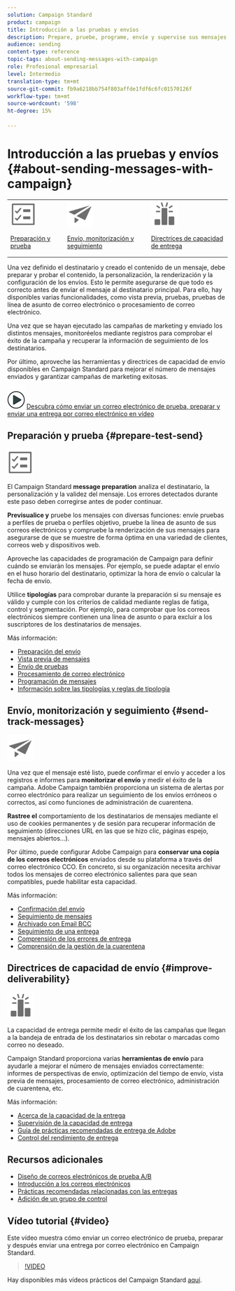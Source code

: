 ```yaml
---
solution: Campaign Standard
product: campaign
title: Introducción a las pruebas y envíos
description: Prepare, pruebe, programe, envíe y supervise sus mensajes.
audience: sending
content-type: reference
topic-tags: about-sending-messages-with-campaign
role: Profesional empresarial
level: Intermedio
translation-type: tm+mt
source-git-commit: fb9a6218bb754f803affde1fdf6c6fc01570126f
workflow-type: tm+mt
source-wordcount: '598'
ht-degree: 15%

---
```



# Introducción a las pruebas y envíos {#about-sending-messages-with-campaign}

<table>
<tr>
<td><img src="assets/do-not-localize/icon_prepare.svg" width="60px"><p><a href="#prepare-test-send">Preparación y prueba</a></p></td>
<td><img src="assets/do-not-localize/icon_send.svg" width="60px"><p><a href="#send-track-messages">Envío, monitorización y seguimiento</a></p></td>
<td><img src="assets/do-not-localize/icon_deliverability.svg" width="60px"><p><a href="#improve-deliverability">Directrices de capacidad de entrega</a></p></td></tr>
</table>

Una vez definido el destinatario y creado el contenido de un mensaje, debe preparar y probar el contenido, la personalización, la renderización y la configuración de los envíos. Esto le permite asegurarse de que todo es correcto antes de enviar el mensaje al destinatario principal. Para ello, hay disponibles varias funcionalidades, como vista previa, pruebas, pruebas de línea de asunto de correo electrónico o procesamiento de correo electrónico.

Una vez que se hayan ejecutado las campañas de marketing y enviado los distintos mensajes, monitoréelos mediante registros para comprobar el éxito de la campaña y recuperar la información de seguimiento de los destinatarios.

Por último, aproveche las herramientas y directrices de capacidad de envío disponibles en Campaign Standard para mejorar el número de mensajes enviados y garantizar campañas de marketing exitosas.

![](assets/do-not-localize/how-to-video.png) [Descubra cómo enviar un correo electrónico de prueba, preparar y enviar una entrega por correo electrónico en vídeo](#video)

## Preparación y prueba {#prepare-test-send}

<img src="assets/do-not-localize/icon_prepare.svg" width="60px">

El Campaign Standard **message preparation** analiza el destinatario, la personalización y la validez del mensaje. Los errores detectados durante este paso deben corregirse antes de poder continuar.

**Previsualice y** pruebe los mensajes con diversas funciones: envíe pruebas a perfiles de prueba o perfiles objetivo, pruebe la línea de asunto de sus correos electrónicos y compruebe la renderización de sus mensajes para asegurarse de que se muestre de forma óptima en una variedad de clientes, correos web y dispositivos web.

Aproveche las capacidades de programación de Campaign para definir cuándo se enviarán los mensajes. Por ejemplo, se puede adaptar el envío en el huso horario del destinatario, optimizar la hora de envío o calcular la fecha de envío.

Utilice **tipologías** para comprobar durante la preparación si su mensaje es válido y cumple con los criterios de calidad mediante reglas de fatiga, control y segmentación. Por ejemplo, para comprobar que los correos electrónicos siempre contienen una línea de asunto o para excluir a los suscriptores de los destinatarios de mensajes.

Más información:

* [Preparación del envío](../../sending/using/preparing-the-send.md)
* [Vista previa de mensajes](../../sending/using/previewing-messages.md)
* [Envío de pruebas](../../sending/using/sending-proofs.md)
* [Procesamiento de correo electrónico](../../sending/using/email-rendering.md)
* [Programación de mensajes](../../sending/using/about-scheduling-messages.md)
* [Información sobre las tipologías y reglas de tipología](../../sending/using/about-typology-rules.md)

## Envío, monitorización y seguimiento {#send-track-messages}

<img src="assets/do-not-localize/icon_send.svg"  width="60px">

Una vez que el mensaje esté listo, puede confirmar el envío y acceder a los registros e informes para **monitorizar el envío** y medir el éxito de la campaña. Adobe Campaign también proporciona un sistema de alertas por correo electrónico para realizar un seguimiento de los envíos erróneos o correctos, así como funciones de administración de cuarentena.

**Rastree el** comportamiento de los destinatarios de mensajes mediante el uso de cookies permanentes y de sesión para recuperar información de seguimiento (direcciones URL en las que se hizo clic, páginas espejo, mensajes abiertos...).

Por último, puede configurar Adobe Campaign para **conservar una copia de los correos electrónicos** enviados desde su plataforma a través del correo electrónico CCO. En concreto, si su organización necesita archivar todos los mensajes de correo electrónico salientes para que sean compatibles, puede habilitar esta capacidad.

Más información:

* [Confirmación del envío](../../sending/using/confirming-the-send.md)
* [Seguimiento de mensajes](../../sending/using/tracking-messages.md)
* [Archivado con Email BCC](../../sending/using/archiving.md)
* [Seguimiento de una entrega](../../sending/using/monitoring-a-delivery.md)
* [Comprensión de los errores de entrega](../../sending/using/understanding-delivery-failures.md)
* [Comprensión de la gestión de la cuarentena](../../sending/using/understanding-quarantine-management.md)

## Directrices de capacidad de envío {#improve-deliverability}

<img src="assets/do-not-localize/icon_deliverability.svg"  width="60px">

La capacidad de entrega permite medir el éxito de las campañas que llegan a la bandeja de entrada de los destinatarios sin rebotar o marcadas como correo no deseado.

Campaign Standard proporciona varias **herramientas de envío** para ayudarle a mejorar el número de mensajes enviados correctamente: informes de perspectivas de envío, optimización del tiempo de envío, vista previa de mensajes, procesamiento de correo electrónico, administración de cuarentena, etc.

Más información:

* [Acerca de la capacidad de la entrega](../../sending/using/about-deliverability.md)
* [Supervisión de la capacidad de entrega](../../sending/using/monitor-deliverability.md)
* [Guía de prácticas recomendadas de entrega de Adobe](https://experienceleague.adobe.com/docs/deliverability-learn/deliverability-best-practice-guide/introduction.html)
* [Control del rendimiento de entrega](../../reporting/using/delivery-throughput.md)

## Recursos adicionales

* [Diseño de correos electrónicos de prueba A/B](../../channels/using/designing-an-a-b-test-email.md)
* [Introducción a los correos electrónicos](https://helpx.adobe.com/es/campaign/kb/acs-get-started-with-emails.html)
* [Prácticas recomendadas relacionadas con las entregas](../../sending/using/delivery-best-practices.md)
* [Adición de un grupo de control](../../sending/using/control-group.md)

## Vídeo tutorial {#video}

Este vídeo muestra cómo enviar un correo electrónico de prueba, preparar y después enviar una entrega por correo electrónico en Campaign Standard.

>[!VIDEO](https://video.tv.adobe.com/v/24013/)

Hay disponibles más vídeos prácticos del Campaign Standard [aquí](https://experienceleague.adobe.com/docs/campaign-standard-learn/tutorials/overview.html?lang=es).
